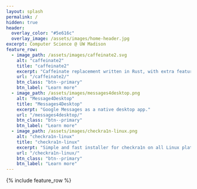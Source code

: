 ```yaml
---
layout: splash
permalink: /
hidden: true
header:
  overlay_color: "#5e616c"
  overlay_image: /assets/images/home-header.jpg
excerpt: Computer Science @ UW Madison
feature_row:
  - image_path: /assets/images/caffeinate2.svg
    alt: "caffeinate2"
    title: "caffeinate2"
    excerpt: "Caffeinate replacement written in Rust, with extra features."
    url: "/caffeinate2/"
    btn_class: "btn--primary"
    btn_label: "Learn more"
  - image_path: /assets/images/messages4desktop.png
    alt: "Message4Desktop"
    title: "Messages4Desktop"
    excerpt: "Google Messages as a native desktop app."
    url: "/messages4desktop/"
    btn_class: "btn--primary"
    btn_label: "Learn more"
  - image_path: /assets/images/checkra1n-linux.png
    alt: "checkra1n-linux"
    title: "checkra1n-linux"
    excerpt: "Simple and fast installer for checkra1n on all Linux platforms."
    url: "/checkra1n-linux/"
    btn_class: "btn--primary"
    btn_label: "Learn more"
---
```


{% include feature_row %}
